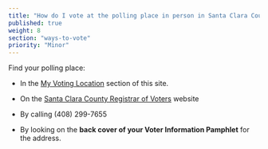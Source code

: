 ```yaml
---
title: "How do I vote at the polling place in person in Santa Clara County?"
published: true
weight: 8
section: "ways-to-vote"
priority: "Minor"
---
```


Find your polling place:  

- In the [My Voting Location](#section-my-polling-place) section of this site.  

- On the [Santa Clara County Registrar of Voters](https://eservices.sccgov.org/rov/?tab=) website  

- By calling (408) 299-7655  

- By looking on the **back cover of your Voter Information Pamphlet** for the address.  
